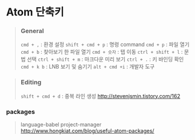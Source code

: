# Atom 단축키

>### General
>`cmd + ,` : 환경 설정
>`shift + cmd + p` : 명령 command
>`cmd + p` : 파일 열기
>`cmd + b` : 찾아보기 한 파일 열기
>`cmd + 숫자` : 탭 이동
>`ctrl + shift + l` : 문법 선택
>`ctrl + shift + m` : 마크다운 미리 보기
>`ctrl + .` : 키 바인딩 확인
>`cmd + k b` : LNB 보기 및 숨기기
>`alt + cmd +i` : 개발자 도구

>### Editing
>`shift + cmd + d` : 중복 라인 생성
><http://stevenjsmin.tistory.com/162>




### packages
> language-babel
> project-manager
><http://www.hongkiat.com/blog/useful-atom-packages/>
